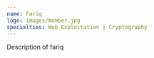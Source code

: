 ```yaml
---
name: Fariq
logo: images/member.jpg
specialties: Web Exploitation | Cryptography
---
```

Description of fariq
